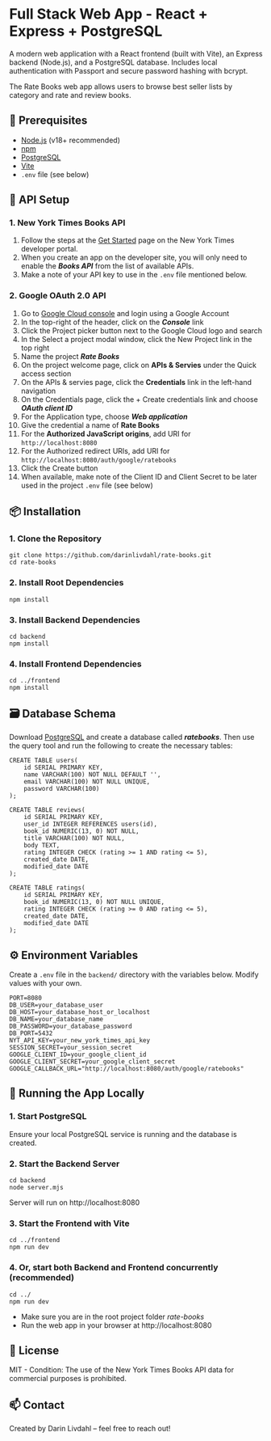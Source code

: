# Full Stack Web App - React + Express + PostgreSQL

A modern web application with a React frontend (built with Vite), an Express backend (Node.js), and a PostgreSQL database. Includes local authentication with Passport and secure password hashing with bcrypt.

The Rate Books web app allows users to browse best seller lists by category and rate and review books.

## 🧰 Prerequisites
- [Node.js](https://nodejs.org/) (v18+ recommended)
- [npm](https://www.npmjs.com/)
- [PostgreSQL](https://www.postgresql.org/)
- [Vite](https://vitejs.dev/)
- `.env` file (see below)

## 🔌 API Setup

### 1. New York Times Books API

1. Follow the steps at the [Get Started](https://developer.nytimes.com/get-started) page on the New York Times developer portal.
2. When you create an app on the developer site, you will only need to enable the **_Books API_** from the list of available APIs.
3. Make a note of your API key to use in the `.env` file mentioned below.

### 2. Google OAuth 2.0 API

1. Go to [Google Cloud console](https://cloud.google.com/cloud-console) and login using a Google Account
2. In the top-right of the header, click on the **_Console_** link
3. Click the Project picker button next to the Google Cloud logo and search
4. In the Select a project modal window, click the New Project link in the top right
5. Name the project **_Rate Books_**
6. On the project welcome page, click on **APIs & Servies** under the Quick access section
7. On the APIs & servies page, click the **Credentials** link in the left-hand navigation
8. On the Credentials page, click the + Create credentials link and choose **_OAuth client ID_**
9. For the Application type, choose **_Web application_**
10. Give the credential a name of **Rate Books**
11. For the **Authorized JavaScript origins**, add URI for `http://localhost:8080`
12. For the Authorized redirect URIs, add URI for `http://localhost:8080/auth/google/ratebooks`
13. Click the Create button
14. When available, make note of the Client ID and Client Secret to be later used in the project `.env` file (see below)

## 📦 Installation

### 1. Clone the Repository
```
git clone https://github.com/darinlivdahl/rate-books.git
cd rate-books
```
### 2. Install Root Dependencies
```
npm install
```
### 3. Install Backend Dependencies
```
cd backend
npm install
```
### 4. Install Frontend Dependencies
```
cd ../frontend
npm install
```

## 🗃 Database Schema

Download [PostgreSQL](https://www.postgresql.org/) and create a database called **_ratebooks_**. Then use the query tool and run the following to create the necessary tables:

```
CREATE TABLE users(
    id SERIAL PRIMARY KEY,
    name VARCHAR(100) NOT NULL DEFAULT '',
    email VARCHAR(100) NOT NULL UNIQUE,
    password VARCHAR(100)
);

CREATE TABLE reviews(
    id SERIAL PRIMARY KEY,
    user_id INTEGER REFERENCES users(id),
    book_id NUMERIC(13, 0) NOT NULL,
    title VARCHAR(100) NOT NULL,
    body TEXT,
    rating INTEGER CHECK (rating >= 1 AND rating <= 5),
    created_date DATE,
    modified_date DATE
);

CREATE TABLE ratings(
    id SERIAL PRIMARY KEY,
    book_id NUMERIC(13, 0) NOT NULL UNIQUE,
    rating INTEGER CHECK (rating >= 0 AND rating <= 5),
    created_date DATE,
    modified_date DATE
);
```
## ⚙️ Environment Variables

Create a `.env` file in the `backend/` directory with the variables below. Modify values with your own.

```
PORT=8080
DB_USER=your_database_user
DB_HOST=your_database_host_or_localhost
DB_NAME=your_database_name
DB_PASSWORD=your_database_password
DB_PORT=5432
NYT_API_KEY=your_new_york_times_api_key
SESSION_SECRET=your_session_secret
GOOGLE_CLIENT_ID=your_google_client_id
GOOGLE_CLIENT_SECRET=your_google_client_secret
GOOGLE_CALLBACK_URL="http://localhost:8080/auth/google/ratebooks"
```

## 🚀 Running the App Locally

### 1. Start PostgreSQL

Ensure your local PostgreSQL service is running and the database is created.

### 2. Start the Backend Server
```
cd backend
node server.mjs
```
Server will run on http://localhost:8080

### 3. Start the Frontend with Vite
```
cd ../frontend
npm run dev
```
### 4. Or, start both Backend and Frontend concurrently (recommended)
```
cd ../
npm run dev
```
- Make sure you are in the root project folder _rate-books_
- Run the web app in your browser at http://localhost:8080

## 📝 License

MIT - Condition: The use of the New York Times Books API data for commercial purposes is prohibited.

## 📫 Contact

Created by Darin Livdahl – feel free to reach out!